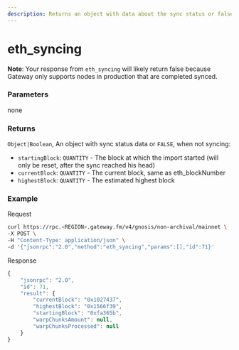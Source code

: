 ```yaml
---
description: Returns an object with data about the sync status or false.
---
```


# eth_syncing

**Note**: Your response from `eth_syncing` will likely return false because Gateway only supports nodes in production that are completed synced.

### **Parameters**

none

### **Returns**

`Object|Boolean`, An object with sync status data or `FALSE`, when not syncing:

- `startingBlock`: `QUANTITY` - The block at which the import started (will only be reset, after the sync reached his head)
- `currentBlock`: `QUANTITY` - The current block, same as eth_blockNumber
- `highestBlock`: `QUANTITY` - The estimated highest block

### **Example**

Request

```bash
curl https://rpc.<REGION>.gateway.fm/v4/gnosis/non-archival/mainnet \
-X POST \
-H "Content-Type: application/json" \
-d '{"jsonrpc":"2.0","method":"eth_syncing","params":[],"id":71}'
```

Response

```javascript
{
    "jsonrpc": "2.0",
    "id": 71,
    "result": {
        "currentBlock": "0x1027437",
        "highestBlock": "0x1566f39",
        "startingBlock": "0xfa365b",
        "warpChunksAmount": null,
        "warpChunksProcessed": null
    }
}
```
